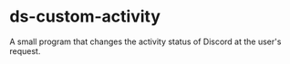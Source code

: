 # ds-custom-activity
A small program that changes the activity status of Discord at the user's request.
